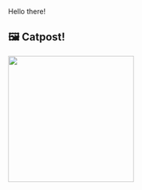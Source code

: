 Hello there!



## 🖼️ Catpost!

<sub>
    <img src="https://cdn2.thecatapi.com/images/9a4.jpg" height="256">
</sub>

